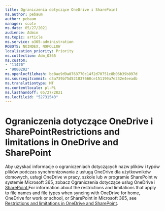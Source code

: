 ```yaml
---
title: Ograniczenia dotyczące OneDrive i SharePoint
ms.author: pebaum
author: pebaum
manager: scotv
ms.date: 05/27/2021
audience: Admin
ms.topic: article
ms.service: o365-administration
ROBOTS: NOINDEX, NOFOLLOW
localization_priority: Priority
ms.collection: Adm_O365
ms.custom:
- "11470"
- "9000292"
ms.openlocfilehash: bc8ae9d9a0768770c14f2d70751c8b06b39b897d
ms.sourcegitcommit: d3a739b75d521837660ce151190a7e232e4eeadb
ms.translationtype: MT
ms.contentlocale: pl-PL
ms.lasthandoff: 05/27/2021
ms.locfileid: "52731543"
---
```

# <a name="restrictions-and-limitations-in-onedrive-and-sharepoint"></a><span data-ttu-id="90ee5-102">Ograniczenia dotyczące OneDrive i SharePoint</span><span class="sxs-lookup"><span data-stu-id="90ee5-102">Restrictions and limitations in OneDrive and SharePoint</span></span>

<span data-ttu-id="90ee5-103">Aby uzyskać informacje o ograniczeniach dotyczących nazw plików i typów plików podczas synchronizowania z usługą OneDrive dla użytkowników domowych, usługi OneDrive w pracy, szkole lub w programie SharePoint w systemie Microsoft 365, zobacz Ograniczenia dotyczące usług OneDrive i [SharePoint.](https://support.microsoft.com/office/restrictions-and-limitations-in-onedrive-and-sharepoint-64883a5d-228e-48f5-b3d2-eb39e07630fa)</span><span class="sxs-lookup"><span data-stu-id="90ee5-103">For information about the restrictions and limitations that apply to file names and file types when syncing with OneDrive for home, OneDrive for work or school, or SharePoint in Microsoft 365, see [Restrictions and limitations in OneDrive and SharePoint](https://support.microsoft.com/office/restrictions-and-limitations-in-onedrive-and-sharepoint-64883a5d-228e-48f5-b3d2-eb39e07630fa).</span></span>
